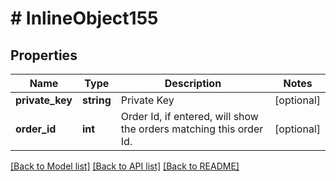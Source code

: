 # # InlineObject155

## Properties

Name | Type | Description | Notes
------------ | ------------- | ------------- | -------------
**private_key** | **string** | Private Key | [optional]
**order_id** | **int** | Order Id, if entered, will show the orders matching this order Id. | [optional]

[[Back to Model list]](../../README.md#models) [[Back to API list]](../../README.md#endpoints) [[Back to README]](../../README.md)
